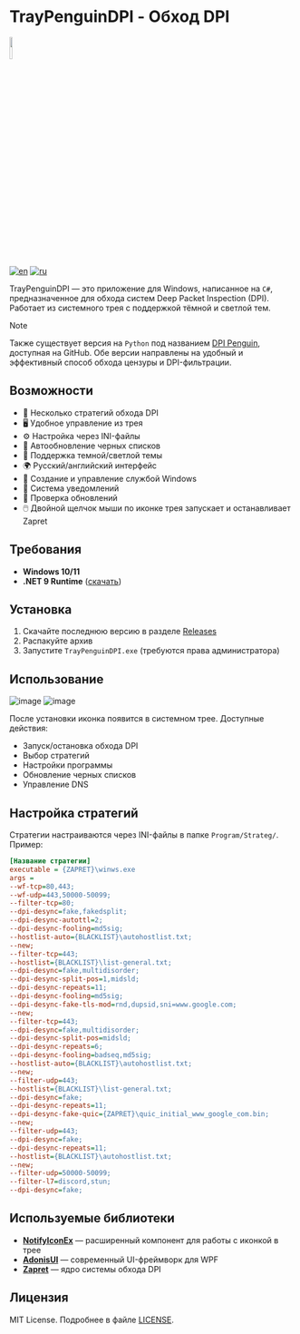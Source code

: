 # TrayPenguinDPI - Обход DPI

<img src="https://github.com/zhivem/TrayPenguinDPI/blob/master/penguin.ico" width=10% height=10%>

[![en](https://img.shields.io/badge/lang-en-red.svg)](./README.EN.md)
[![ru](https://img.shields.io/badge/lang-ru-green.svg)](./README.md)

TrayPenguinDPI — это приложение для Windows, написанное на `C#`, предназначенное для обхода систем Deep Packet Inspection (DPI). Работает из системного трея с поддержкой тёмной и светлой тем. 

> [!NOTE]
> Также существует версия на `Python` под названием [DPI Penguin](https://github.com/zhivem/DPI-Penguin), доступная на GitHub. Обе версии направлены на удобный и эффективный способ обхода цензуры и DPI-фильтрации. 

## Возможности

- 🚀 Несколько стратегий обхода DPI
- 🖥️ Удобное управление из трея
- ⚙️ Настройка через INI-файлы
- 🔄 Автообновление черных списков
- 🌙 Поддержка темной/светлой темы
- 🌍 Русский/английский интерфейс
- 🔧 Создание и управление службой Windows
- 🔔 Система уведомлений
- 🔄 Проверка обновлений
- 🖱️ Двойной щелчок мыши по иконке трея запускает и останавливает Zapret

## Требования

- **Windows 10/11**
- **.NET 9 Runtime** ([скачать](https://dotnet.microsoft.com/ru-ru/download))

## Установка

1. Скачайте последнюю версию в разделе [Releases](https://github.com/zhivem/TrayPenguinDPI/releases)
2. Распакуйте архив
3. Запустите `TrayPenguinDPI.exe` (требуются права администратора)

## Использование
![image](https://github.com/user-attachments/assets/a1b6791b-c67f-44e3-826a-039540c187b3)
![image](https://github.com/user-attachments/assets/99f23d6d-b10b-4ffc-a96a-d7153755a485)

После установки иконка появится в системном трее. Доступные действия:

- Запуск/остановка обхода DPI
- Выбор стратегий
- Настройки программы
- Обновление черных списков
- Управление DNS

## Настройка стратегий

Стратегии настраиваются через INI-файлы в папке `Program/Strateg/`. Пример:

```ini
[Название стратегии]
executable = {ZAPRET}\winws.exe
args = 
--wf-tcp=80,443;
--wf-udp=443,50000-50099;
--filter-tcp=80;
--dpi-desync=fake,fakedsplit;
--dpi-desync-autottl=2;
--dpi-desync-fooling=md5sig;
--hostlist-auto={BLACKLIST}\autohostlist.txt;
--new;
--filter-tcp=443;
--hostlist={BLACKLIST}\list-general.txt;
--dpi-desync=fake,multidisorder;
--dpi-desync-split-pos=1,midsld;
--dpi-desync-repeats=11;
--dpi-desync-fooling=md5sig;
--dpi-desync-fake-tls-mod=rnd,dupsid,sni=www.google.com;
--new;
--filter-tcp=443;
--dpi-desync=fake,multidisorder;
--dpi-desync-split-pos=midsld;
--dpi-desync-repeats=6;
--dpi-desync-fooling=badseq,md5sig;
--hostlist-auto={BLACKLIST}\autohostlist.txt;
--new;
--filter-udp=443;
--hostlist={BLACKLIST}\list-general.txt;
--dpi-desync=fake;
--dpi-desync-repeats=11;
--dpi-desync-fake-quic={ZAPRET}\quic_initial_www_google_com.bin;
--new;
--filter-udp=443;
--dpi-desync=fake;
--dpi-desync-repeats=11;
--hostlist={BLACKLIST}\autohostlist.txt;
--new;
--filter-udp=50000-50099;
--filter-l7=discord,stun;
--dpi-desync=fake;
```

## Используемые библиотеки

- **[NotifyIconEx](https://github.com/lemutec/NotifyIconEx)** — расширенный компонент для работы с иконкой в трее  
- **[AdonisUI](https://github.com/benruehl/adonis-ui)** — современный UI-фреймворк для WPF  
- **[Zapret](https://github.com/bol-van/zapret)** — ядро системы обхода DPI  

## Лицензия

MIT License. Подробнее в файле [LICENSE](https://raw.githubusercontent.com/zhivem/TrayPenguinDPI/refs/heads/master/LICENSE.txt).
